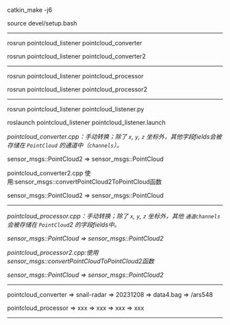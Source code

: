 catkin_make -j6

source devel/setup.bash

---

rosrun pointcloud_listener pointcloud_converter

rosrun pointcloud_listener pointcloud_converter2

---

rosrun pointcloud_listener pointcloud_processor

rosrun pointcloud_listener pointcloud_processor2

---

rosrun pointcloud_listener pointcloud_listener.py

roslaunch pointcloud_listener pointcloud_listener.launch


_pointcloud_converter.cpp：手动转换；除了 `x`, `y`, `z` 坐标外，其他字段fields会被存储在 `PointCloud` 的通道中（`channels`）。_

sensor_msgs::PointCloud2 => sensor_msgs::PointCloud

pointcloud_converter2.cpp 使用:sensor_msgs::convertPointCloud2ToPointCloud函数

sensor_msgs::PointCloud2 => sensor_msgs::PointCloud

---

_pointcloud_processor.cpp：手动转换；除了 `x`, `y`, `z` 坐标外，其他 `通道channels`会被存储在 `PointCloud`2 的字段fields中。_

_sensor_msgs::PointCloud => sensor_msgs::PointCloud2_

_pointcloud_processor2.cpp:使用sensor_msgs::convertPointCloudToPointCloud2函数_

_sensor_msgs::PointCloud => sensor_msgs::PointCloud2_

---

pointcloud_converter  => snail-radar => 20231208 => data4.bag => /ars548

pointcloud_processor  => xxx =>  xxx => xxx => xxx

---
